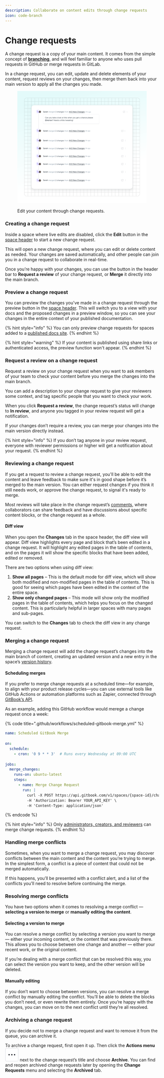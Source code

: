 ```yaml
---
description: Collaborate on content edits through change requests
icon: code-branch
---
```


# Change requests

A change request is a copy of your main content. It comes from the simple concept of [**branching**](https://git-scm.com/book/en/v2/Git-Branching-Branches-in-a-Nutshell), and will feel familiar to anyone who uses pull requests in GitHub or merge requests in GitLab.

In a change request, you can edit, update and delete elements of your content, request reviews on your changes, then merge them back into your main version to apply all the changes you made.

<figure><img src="../.gitbook/assets/10_01_25_change_requests.svg" alt=""><figcaption><p>Edit your content through change requests.</p></figcaption></figure>

### Creating a change request

Inside a space where live edits are disabled, click the **Edit** button in the [space header](../resources/gitbook-ui.md#space-header) to start a new change request.

This will open a new change request, where you can edit or delete content as needed. Your changes are saved automatically, and other people can join you in a change request to collaborate in real-time.

Once you’re happy with your changes, you can use the button in the header bar to **Request a review** of your change request, or **Merge** it directly into the main branch.

### Preview a change request

You can preview the changes you've made in a change request through the preview button in the [space header](../resources/gitbook-ui.md#space-header). This will switch you to a view with your docs and the proposed changes in a preview window, so you can see your changes in the entire context of your published documentation.

{% hint style="info" %}
You can only preview change requests for spaces added to a [published docs site](../publishing-documentation/publish-a-docs-site/).
{% endhint %}

{% hint style="warning" %}
If your content is published using share links or authenticated access, the preview function won't appear.
{% endhint %}

### Request a review on a change request

Request a review on your change request when you want to ask members of your team to check your content before you merge the changes into the main branch.

You can add a description to your change request to give your reviewers some context, and tag specific people that you want to check your work.

When you click **Request a review**, the change request’s status will change to **In review**, and anyone you tagged in your review request will get a notification.

If your changes don’t require a review, you can merge your changes into the main version directly instead.

{% hint style="info" %}
If you don’t tag anyone in your review request, everyone with reviewer permissions or higher will get a notification about your request.
{% endhint %}

### Reviewing a change request

If you get a request to review a change request, you'll be able to edit the content and leave feedback to make sure it's in good shape before it’s merged to the main version. You can either request changes if you think it still needs work, or approve the change request, to signal it's ready to merge.

Most reviews will take place in the change request’s [comments](comments.md), where collaborators can share feedback and have discussions about specific content blocks, or the change request as a whole.

#### Diff view <a href="#diff-mode" id="diff-mode"></a>

When you open the **Changes** tab in the space header, the diff view will appear. Diff view highlights every page and block that’s been edited in a change request. It will highlight any edited pages in the table of contents, and on the pages it will show the specific blocks that have been added, edited or removed.

There are two options when using diff view:

1. **Show all pages** – This is the default mode for diff view, which will show both modified and non-modified pages in the table of contents. This is good for seeing which pages have been edited in the context of the entire space.
2. **Show only changed pages** – This mode will show only the modified pages in the table of contents, which helps you focus on the changed content. This is particularly helpful in larger spaces with many pages and sub-pages.

You can switch to the **Changes** tab to check the diff view in any change request.

### Merging a change request

Merging a change request will add the change request’s changes into the main branch of content, creating an updated version and a new entry in the space’s [version history](../creating-content/version-control.md#see-the-activity-of-a-specific-draft).

#### Scheduling merges

If you prefer to merge change requests at a scheduled time—for example, to align with your product release cycles—you can use external tools like GitHub Actions or automation platforms such as Zapier, connected through [GitBook’s API](https://gitbook.com/docs/developers/gitbook-api/api-reference/change-requests#post-spaces-spaceid-change-requests-changerequestid-merge).

As an example, adding this GitHub workflow would merege a change request once a week:&#x20;

{% code title=".github/workflows/scheduled-gitbook-merge.yml" %}
```yaml
name: Scheduled GitBook Merge

on:
  schedule:
    - cron: '0 9 * * 3'  # Runs every Wednesday at 09:00 UTC

jobs:
  merge_changes:
    runs-on: ubuntu-latest
    steps:
      - name: Merge Change Request
        run: |
          curl -X POST https://api.gitbook.com/v1/spaces/{space-id}/change-requests/{change-request-id}/merge \
          -H 'Authorization: Bearer YOUR_API_KEY' \
          -H 'Content-Type: application/json'
```
{% endcode %}

{% hint style="info" %}
Only [administrators, creators, and reviewers](../account-management/member-management/roles.md) can merge change requests.
{% endhint %}

### Handling merge conflicts

Sometimes, when you want to merge a change request, you may discover conflicts between the main content and the content you’re trying to merge. In the simplest form, a conflict is a piece of content that could not be merged automatically.

If this happens, you’ll be presented with a conflict alert, and a list of the conflicts you’ll need to resolve before continuing the merge.

### Resolving merge conflicts

You have two options when it comes to resolving a merge conflict — **selecting a version to merge** or **manually** **editing the content**.

#### Selecting a version to merge

You can resolve a merge conflict by selecting a version you want to merge — either your incoming content, or the content that was previously there. This allows you to choose between one change and another — either your recent work, or the original content.

If you’re dealing with a merge conflict that can be resolved this way, you can select the version you want to keep, and the other version will be deleted.

#### Manually editing

If you don’t want to choose between versions, you can resolve a merge conflict by manually editing the conflict. You’ll be able to delete the blocks you don’t need, or even rewrite them entirely. Once you’re happy with the changes, you can move on to the next conflict until they’re all resolved.

### Archiving a change request

If you decide not to merge a change request and want to remove it from the queue, you can archive it.

To archive a change request, first open it up. Then click the **Actions menu** <picture><source srcset="../.gitbook/assets/actions-horizontal - dark.svg" media="(prefers-color-scheme: dark)"><img src="../.gitbook/assets/actions-horizontal.svg" alt=""></picture> next to the change request’s title and choose **Archive**. You can find and reopen archived change requests later by opening the **Change Requests** menu and selecting the **Archived** tab.
